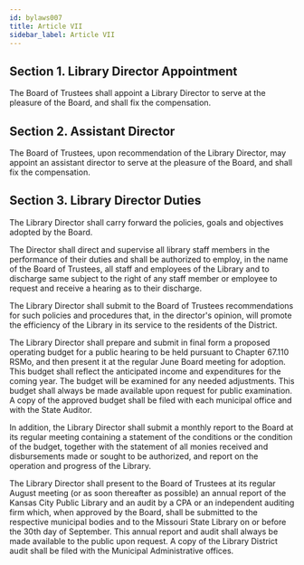 ```yaml
---
id: bylaws007
title: Article VII
sidebar_label: Article VII
---
```


## Section 1. Library Director Appointment

The Board of Trustees shall appoint a Library Director to serve at the pleasure of the Board, and shall fix the compensation.

## Section 2. Assistant Director

The Board of Trustees, upon recommendation of the Library Director, may appoint an assistant director to serve at the pleasure of the Board, and shall fix the compensation.

## Section 3. Library Director Duties

The Library Director shall carry forward the policies, goals and objectives adopted by the Board.

The Director shall direct and supervise all library staff members in the performance of their duties and shall be authorized to employ, in the name of the Board of Trustees, all staff and employees of the Library and to discharge same subject to the right of any staff member or employee to request and receive a hearing as to their discharge.

The Library Director shall submit to the Board of Trustees recommendations for such policies and procedures that, in the director's opinion, will promote the efficiency of the Library in its service to the residents of the District.

The Library Director shall prepare and submit in final form a proposed operating budget for a public hearing to be held pursuant to Chapter 67.110 RSMo, and then present it at the regular June Board meeting for adoption. This budget shall reflect the anticipated income and expenditures for the coming year. The budget will be examined for any needed adjustments. This budget shall always be made available upon request for public examination. A copy of the approved budget shall be filed with each municipal office and with the State Auditor.

In addition, the Library Director shall submit a monthly report to the Board at its regular meeting containing a statement of the conditions or the condition of the budget, together with the statement of all monies received and disbursements made or sought to be authorized, and report on the operation and progress of the Library.

The Library Director shall present to the Board of Trustees at its regular August meeting (or as soon thereafter as possible) an annual report of the Kansas City Public Library and an audit by a CPA or an independent auditing firm which, when approved by the Board, shall be submitted to the respective municipal bodies and to the Missouri State Library on or before the 30th day of September. This annual report and audit shall always be made available to the public upon request. A copy of the Library District audit shall be filed with the Municipal Administrative offices.
